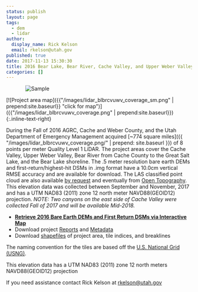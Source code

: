 ```yaml
---
status: publish
layout: page
tags:
  - dem
  - lidar
author:
  display_name: Rick Kelson
  email: rkelson@utah.gov
published: true
date: 2017-11-13 15:30:30
title: 2016 Bear Lake, Bear River, Cache Valley, and Upper Weber Valley LiDAR Elevation Data
categories: []
---
```


<style type="text/css">
#logo {
  max-width: 400px;
  margin: 0 auto;
}
</style>
<div id="logo">
  <img src="{{ "/images/lidar_blbrcvuwv.PNG" | prepend: site.baseurl }}" alt="Sample" />
</div>

[![Project area map]({{"/images/lidar_blbrcvuwv_coverage_sm.png" | prepend:site.baseurl}} "click for map")]({{"/images/lidar_blbrcvuwv_coverage.png" | prepend:site.baseurl}}){:.inline-text-right}

During the Fall of 2016 AGRC, Cache and Weber County, and the Utah Department of Emergency Management acquired [~774 square miles]({{ "/images/lidar_blbrcvuwv_coverage.png/" | prepend: site.baseurl }}) of 8 points per meter Quality Level 1 LiDAR. The project areas cover the Cache Valley, Upper Weber Valley, Bear River from Cache County to the Great Salt Lake, and the Bear Lake shoreline. The .5 meter resolution bare earth DEMs and first-return/highest-hit DSMs in .img format have a 10.0cm vertical RMSE accuracy and are available for download. The LAS classified point cloud are also available [by request](mailto:rkelson@utah.gov) and eventually from [Open Topography](http://www.opentopography.org/). This elevation data was collected between September and November, 2017 and has a UTM NAD83 (2011) zone 12 north meter NAVD88(GEOID12) projection.
_NOTE: Two canyons on the east side of Cache Valley were collected Fall of 2017 and will be available Mid-2018._

<ul class="dotless">
  <li>
    <strong>
      <i class="fa fa-download"></i> <a href="http://raster.utah.gov/?cat=.5%20Meter%20%7B2016%20LiDAR%7D" target="_blank">Retrieve 2016 Bare Earth DEMs and First Return DSMs via Interactive Map</a>
    </strong>
  </li>
  <li>
    <i class="fa fa-download"></i> Download project <a href="https://storage.googleapis.com/state-of-utah-sgid-downloads/lidar/cache-valley-2016/DEMs/BLBRCVUWV_Reports.zip" target="_blank">Reports</a> and
      <a href="https://storage.googleapis.com/state-of-utah-sgid-downloads/lidar/cache-valley-2016/DEMs/BLBRCVUWV_Metadata.zip" target="_blank">Metadata</a>
  </li>
  <li>
    <i class="fa fa-download"></i> Download <a href="https://storage.googleapis.com/state-of-utah-sgid-downloads/lidar/cache-valley-2016/DEMs/BLBRCVUWV_shps.zip" target="_blank">shapefiles</a> of project area, tile indices, and breaklines
  </li>
</ul>

The naming convention for the tiles are based off the [U.S. National Grid (USNG)]( http://www.fgdc.gov/usng/how-to-read-usng/index_html).

This elevation data has a UTM NAD83 (2011) zone 12 north meters NAVD88(GEOID12) projection

If you need assistance contact Rick Kelson at [rkelson@utah.gov](mailto:rkelson@utah.gov)
